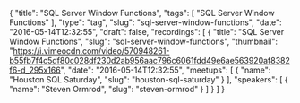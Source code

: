 {
  "title": "SQL Server Window Functions",
  "tags": [
    "SQL Server Window Functions"
  ],
  "type": "tag",
  "slug": "sql-server-window-functions",
  "date": "2016-05-14T12:32:55",
  "draft": false,
  "recordings": [
    {
      "title": "SQL Server Window Functions",
      "slug": "sql-server-window-functions",
      "thumbnail": "https://i.vimeocdn.com/video/570948261-b55fb7f4c5df80c028df230d2ab956aac796c6061fdd49e6ae563920af8382f6-d_295x166",
      "date": "2016-05-14T12:32:55",
      "meetups": [
        {
          "name": "Houston SQL Saturday",
          "slug": "houston-sql-saturday"
        }
      ],
      "speakers": [
        {
          "name": "Steven Ormrod",
          "slug": "steven-ormrod"
        }
      ]
    }
  ]
}